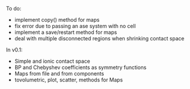 To do:
* implement copy() method for maps
* fix error due to passing an ase system with no cell
* implement a save/restart method for maps
* deal with multiple disconnected regions when shrinking contact space

In v0.1:
* Simple and ionic contact space
* BP and Chebyshev coefficients as symmetry functions
* Maps from file and from components
* tovolumetric, plot, scatter, methods for Maps
